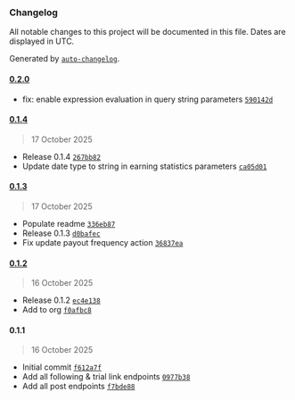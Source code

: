 ### Changelog

All notable changes to this project will be documented in this file. Dates are displayed in UTC.

Generated by [`auto-changelog`](https://github.com/CookPete/auto-changelog).

#### [0.2.0](https://github.com/onlyfansapi/n8n-nodes-onlyfansapi/compare/0.1.4...0.2.0)

- fix: enable expression evaluation in query string parameters [`590142d`](https://github.com/onlyfansapi/n8n-nodes-onlyfansapi/commit/590142dd611b1fd6214d7b22b9e3dc9cfd12aa85)

#### [0.1.4](https://github.com/onlyfansapi/n8n-nodes-onlyfansapi/compare/0.1.3...0.1.4)

> 17 October 2025

- Release 0.1.4 [`267bb82`](https://github.com/onlyfansapi/n8n-nodes-onlyfansapi/commit/267bb8295ecb164947c65c7d44050f31337bb5a3)
- Update date type to string in earning statistics parameters [`ca05d01`](https://github.com/onlyfansapi/n8n-nodes-onlyfansapi/commit/ca05d01768fb2756367c1c60c1229c5a4e8251d2)

#### [0.1.3](https://github.com/onlyfansapi/n8n-nodes-onlyfansapi/compare/0.1.2...0.1.3)

> 17 October 2025

- Populate readme [`336eb87`](https://github.com/onlyfansapi/n8n-nodes-onlyfansapi/commit/336eb8755611768e1ab0dfc3c37c7c5956f83670)
- Release 0.1.3 [`d0bafec`](https://github.com/onlyfansapi/n8n-nodes-onlyfansapi/commit/d0bafec5c6a461bbca4000f4d04703dab3adacdd)
- Fix update payout frequency action [`36837ea`](https://github.com/onlyfansapi/n8n-nodes-onlyfansapi/commit/36837eaa832c865990816106dd8b38688688d64c)

#### [0.1.2](https://github.com/onlyfansapi/n8n-nodes-onlyfansapi/compare/0.1.1...0.1.2)

> 16 October 2025

- Release 0.1.2 [`ec4e138`](https://github.com/onlyfansapi/n8n-nodes-onlyfansapi/commit/ec4e138d41fdc78e677e34d07cc7b7a00f277705)
- Add to org [`f0afbc8`](https://github.com/onlyfansapi/n8n-nodes-onlyfansapi/commit/f0afbc8a127ab3b0a91a64aa12b20cf9c0368121)

#### 0.1.1

> 16 October 2025

- Initial commit [`f612a7f`](https://github.com/onlyfansapi/n8n-nodes-onlyfansapi/commit/f612a7f5c2ab2e4486d1511c3cd8b9d862451089)
- Add all following & trial link endpoints [`0977b38`](https://github.com/onlyfansapi/n8n-nodes-onlyfansapi/commit/0977b3896f7430b4029eb57d346ec3fb0d6ec2c4)
- Add all post endpoints [`f7bde88`](https://github.com/onlyfansapi/n8n-nodes-onlyfansapi/commit/f7bde884eae4b36c14b07c4db29cb94aedb13a29)
